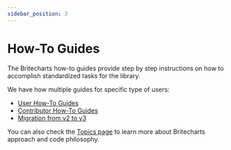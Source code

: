 ```yaml
---
sidebar_position: 3
---
```


# How-To Guides
The Britecharts how-to guides provide step by step instructions on how to accomplish standardized tasks for the library.

We have how multiple guides for specific type of users:
* [User How-To Guides][userHowTo]
* [Contributor How-To Guides][contributorHowTo]
* [Migration from v2 to v3][migrationGuide2to3]

You can also check the [Topics page][topicsIndex] to learn more about Britecharts approach and code philosophy.

[userHowTo]: ./user-how-to-guides.md
[contributorHowTo]: ./contributor-how-to-guides.md
[topicsIndex]: ./topics-index.md
[migrationGuide2to3]: ./migration-guide-2-to-3.md